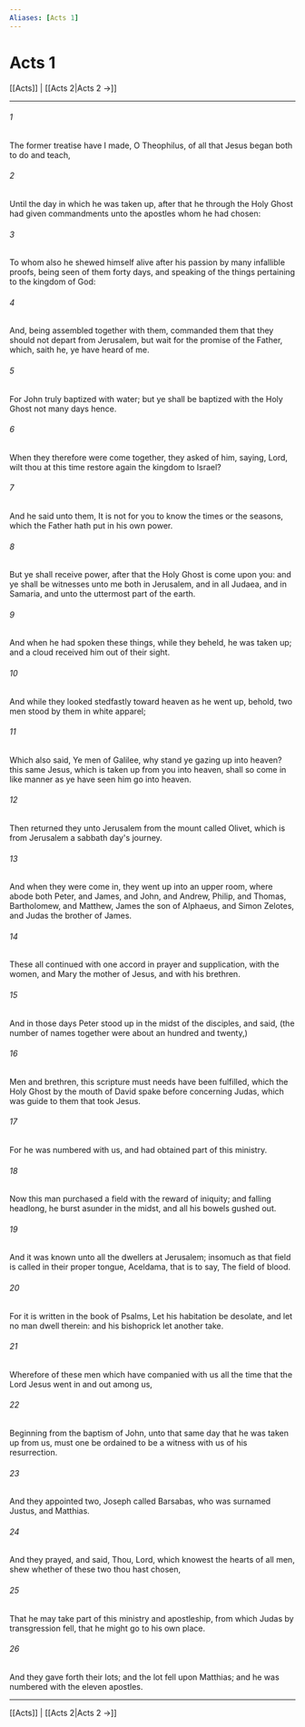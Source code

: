 ```yaml
---
Aliases: [Acts 1]
---
```

# Acts 1

[[Acts]] | [[Acts 2|Acts 2 →]]
***



###### 1 
The former treatise have I made, O Theophilus, of all that Jesus began both to do and teach, 

###### 2 
Until the day in which he was taken up, after that he through the Holy Ghost had given commandments unto the apostles whom he had chosen: 

###### 3 
To whom also he shewed himself alive after his passion by many infallible proofs, being seen of them forty days, and speaking of the things pertaining to the kingdom of God: 

###### 4 
And, being assembled together with them, commanded them that they should not depart from Jerusalem, but wait for the promise of the Father, which, saith he, ye have heard of me. 

###### 5 
For John truly baptized with water; but ye shall be baptized with the Holy Ghost not many days hence. 

###### 6 
When they therefore were come together, they asked of him, saying, Lord, wilt thou at this time restore again the kingdom to Israel? 

###### 7 
And he said unto them, It is not for you to know the times or the seasons, which the Father hath put in his own power. 

###### 8 
But ye shall receive power, after that the Holy Ghost is come upon you: and ye shall be witnesses unto me both in Jerusalem, and in all Judaea, and in Samaria, and unto the uttermost part of the earth. 

###### 9 
And when he had spoken these things, while they beheld, he was taken up; and a cloud received him out of their sight. 

###### 10 
And while they looked stedfastly toward heaven as he went up, behold, two men stood by them in white apparel; 

###### 11 
Which also said, Ye men of Galilee, why stand ye gazing up into heaven? this same Jesus, which is taken up from you into heaven, shall so come in like manner as ye have seen him go into heaven. 

###### 12 
Then returned they unto Jerusalem from the mount called Olivet, which is from Jerusalem a sabbath day's journey. 

###### 13 
And when they were come in, they went up into an upper room, where abode both Peter, and James, and John, and Andrew, Philip, and Thomas, Bartholomew, and Matthew, James the son of Alphaeus, and Simon Zelotes, and Judas the brother of James. 

###### 14 
These all continued with one accord in prayer and supplication, with the women, and Mary the mother of Jesus, and with his brethren. 

###### 15 
And in those days Peter stood up in the midst of the disciples, and said, (the number of names together were about an hundred and twenty,) 

###### 16 
Men and brethren, this scripture must needs have been fulfilled, which the Holy Ghost by the mouth of David spake before concerning Judas, which was guide to them that took Jesus. 

###### 17 
For he was numbered with us, and had obtained part of this ministry. 

###### 18 
Now this man purchased a field with the reward of iniquity; and falling headlong, he burst asunder in the midst, and all his bowels gushed out. 

###### 19 
And it was known unto all the dwellers at Jerusalem; insomuch as that field is called in their proper tongue, Aceldama, that is to say, The field of blood. 

###### 20 
For it is written in the book of Psalms, Let his habitation be desolate, and let no man dwell therein: and his bishoprick let another take. 

###### 21 
Wherefore of these men which have companied with us all the time that the Lord Jesus went in and out among us, 

###### 22 
Beginning from the baptism of John, unto that same day that he was taken up from us, must one be ordained to be a witness with us of his resurrection. 

###### 23 
And they appointed two, Joseph called Barsabas, who was surnamed Justus, and Matthias. 

###### 24 
And they prayed, and said, Thou, Lord, which knowest the hearts of all men, shew whether of these two thou hast chosen, 

###### 25 
That he may take part of this ministry and apostleship, from which Judas by transgression fell, that he might go to his own place. 

###### 26 
And they gave forth their lots; and the lot fell upon Matthias; and he was numbered with the eleven apostles.

***
[[Acts]] | [[Acts 2|Acts 2 →]]
